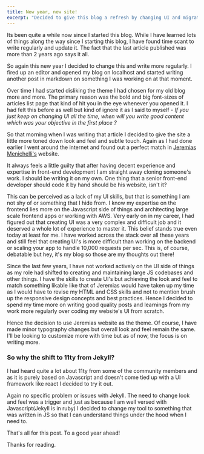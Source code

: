 ```yaml
---
title: New year, new site!
excerpt: "Decided to give this blog a refresh by changing UI and migrating from Jekyll to 11ty"
---
```


Its been quite a while now since I started this blog. While I have learned lots of things along the way since I starting this blog, I have found time scant to write regularly and update it. The fact that the last article published was more than 2 years ago says it all.

So again this new year I decided to change this and write more regularly. I fired up an editor and opened my blog on localhost and started writing another post in markdown on something I was working on at that moment.

Over time I had started disliking the theme I had chosen for my old blog more and more. The primary reason was the bold and big font-sizes of articles list page that kind of hit you in the eye whenever you opened it. I had felt this before as well but kind of ignore it as I said to myself - *If you just keep on changing UI all the time, when will you write good content which was your objective in the first place ?*

So that morning when I was writing that article I decided to give the site a little more toned down look and feel and subtle touch. Again as I had done earlier I went around the internet and found out a perfect match in [Jeremias Menichelli's](https://jeremenichelli.io/) website.

It always feels a little guilty that after having decent experience and expertise in front-end development I am straight away cloning someone's work. I should be writing it on my own. One thing that a senior front-end developer should code it by hand should be his website, isn't it?

This can be perceived as a lack of my UI skills, but that is something I am not shy of or something that I hide from. I know my expertise on the frontend lies more on the Javascript side of things and architecting large scale frontend apps or working with AWS. Very early on in my career, I had figured out that creating UI was a very complex and difficult job and it deserved a whole lot of experience to master it. This belief stands true even today at least for me. I have worked across the stack over all these years and still feel that creating UI's is more difficult than working on the backend or scaling your app to handle 10,000 requests per sec. This is, of course, debatable but hey, it's my blog so those are my thoughts out there!

Since the last few years, I have not worked actively on the UI side of things as my role had shifted to creating and maintaining large JS codebases and other things. I have the skills to create UI's but achieving the look and feel to match something likable like that of Jeremias would have taken up my time as I would have to revise my HTML and CSS skills and not to mention brush up the responsive design concepts and best practices. Hence I decided to spend my time more on writing good quality posts and learnings from my work more regularly over coding my website's UI from scratch. 

Hence the decision to use Jeremias website as the theme. Of course, I have made minor typography changes but overall look and feel remain the same. I'll be looking to customize more with time but as of now, the focus is on writing more.

### So why the shift to 11ty from Jekyll?

I had heard quite a lot about 11ty from some of the community members and as it is purely based on Javascript and doesn't come tied up with a UI framework like react I decided to try it out. 

Again no specific problem or issues with Jekyll. The need to change look and feel was a trigger and just as because I am well versed with Javascript(Jekyll is in ruby) I decided to change my tool to something that was written in JS so that I can understand things under the hood when I need to.

That's all for this post. To a good year ahead!

Thanks for reading.